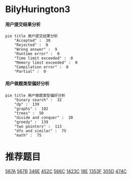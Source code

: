 # BilyHurington3

<!-- tabs:start -->



#### **用户提交结果分析**

```mermaid
pie title 用户提交结果分析
    "Accepted" :  30
    "Rejected" :  0
    "Wrong answer" :  9
    "Runtime error" :  0
    "Time limit exceeded" :  0
    "Memory limit exceeded" :  0
    "Compilation error" :  0
    "Partial" :  0
```

#### **用户做题类型偏好分析**

```mermaid
pie title 用户做题类型偏好分析
    "binary search" :  32
    "dp" :  139
    "graphs" :  102
    "trees" :  50
    "divide and conquer" :  20
    "greedy" :  139
    "two pointers" :  113
    "dfs and similar" :  75
    "math" :  75
```



<!-- tabs:end -->
# 推荐题目
[567A](https://codeforces.com/contest/567/problem/A)
[567B](https://codeforces.com/contest/567/problem/B)
[346E](https://codeforces.com/contest/346/problem/E)
[452C](https://codeforces.com/contest/452/problem/C)
[566C](https://codeforces.com/contest/566/problem/C)
[1423C](https://codeforces.com/contest/1423/problem/C)
[18E](https://codeforces.com/contest/18/problem/E)
[1353F](https://codeforces.com/contest/1353/problem/F)
[305D](https://codeforces.com/contest/305/problem/D)
[474C](https://codeforces.com/contest/474/problem/C)
